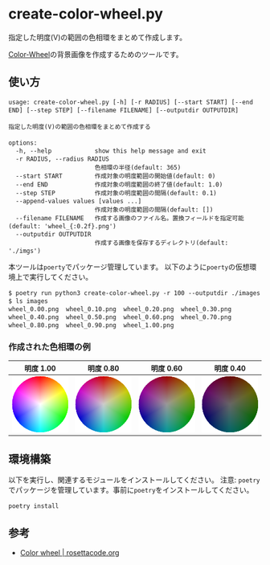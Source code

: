 # create-color-wheel.py

指定した明度(V)の範囲の色相環をまとめて作成します。

[Color-Wheel](https://github.com/kantas-spike/Color-Wheel)の背景画像を作成するためのツールです。

## 使い方

~~~text
usage: create-color-wheel.py [-h] [-r RADIUS] [--start START] [--end END] [--step STEP] [--filename FILENAME] [--outputdir OUTPUTDIR]

指定した明度(V)の範囲の色相環をまとめて作成する

options:
  -h, --help            show this help message and exit
  -r RADIUS, --radius RADIUS
                        色相環の半径(default: 365)
  --start START         作成対象の明度範囲の開始値(default: 0)
  --end END             作成対象の明度範囲の終了値(default: 1.0)
  --step STEP           作成対象の明度範囲の間隔(default: 0.1)
  --append-values values [values ...]
                        作成対象の明度範囲の間隔(default: [])
  --filename FILENAME   作成する画像のファイル名。置換フィールドを指定可能(default: 'wheel_{:0.2f}.png')
  --outputdir OUTPUTDIR
                        作成する画像を保存するディレクトリ(default: './imgs')
~~~

本ツールは`poerty`でパッケージ管理しています。
以下のように`poerty`の仮想環境上で実行してください。

~~~shell
$ poetry run python3 create-color-wheel.py -r 100 --outputdir ./images
$ ls images
wheel_0.00.png  wheel_0.10.png  wheel_0.20.png  wheel_0.30.png  wheel_0.40.png  wheel_0.50.png  wheel_0.60.png  wheel_0.70.png  wheel_0.80.png  wheel_0.90.png  wheel_1.00.png
~~~

### 作成された色相環の例

|明度 1.00|明度 0.80|明度 0.60|明度 0.40|
|:---:|:---:|:---:|:---:|
|![wheel_1.00.png](sample_imgs/wheel_1.00.png)|![wheel_0.80.png](sample_imgs/wheel_0.80.png)|![wheel_0.60.png](sample_imgs/wheel_0.60.png)|![wheel_0.40.png](sample_imgs/wheel_0.40.png)|

## 環境構築

以下を実行し、関連するモジュールをインストールしてください。 注意: `poetry` でパッケージを管理しています。事前に`poetry`をインストールしてください。

~~~shell
poetry install
~~~

## 参考

- [Color wheel | rosettacode.org](https://rosettacode.org/wiki/Color_wheel#Python)